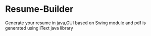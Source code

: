# Resume-Builder
Generate your resume in java,GUI based on Swing module and pdf is generated using iText java library
